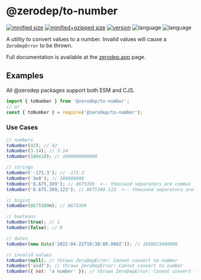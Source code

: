 # @zerodep/to-number

[![minified size](https://img.shields.io/bundlephobia/min/@zerodep/to-number?style=flat-square&color=blue)](https://bundlephobia.com/package/@zerodep/to-number)
[![minified+gzipped size](https://img.shields.io/bundlephobia/minzip/@zerodep/to-number?style=flat-square&color=blue)](https://bundlephobia.com/package/@zerodep/to-number)
[![version](https://img.shields.io/npm/v/@zerodep/to-number?style=flat-square&color=blue)](https://www.npmjs.com/package/@zerodep/to-number)
![language](https://img.shields.io/github/languages/top/cdepage/zerodep?style=flat-square)
![language](https://img.shields.io/badge/types-included-blue?style=flat-square)

A utility to convert values to a number. Invalid values will cause a `ZeroDepError` to be thrown.

Full documentation is available at the [zerodep.app](http://zerodep.app/to/number) page.

## Examples

All @zerodep packages support both ESM and CJS.

```javascript
import { toNumber } from '@zerodep/to-number';
// or
const { toNumber } = require('@zerodep/to-number');
```

### Use Cases

```javascript
// numbers
toNumber(42); // 42
toNumber(3.14); // 3.14
toNumber(100e10); // 1000000000000

// strings
toNumber('-171.3'); // -171.3
toNumber('3e8'); // 300000000
toNumber('8,675,309'); // 8675309  <-- thousand separators are commas
toNumber('8.675.309,123'); // 8675309.123  <-- thousand separators are decimal points

// bigint
toNumber(8675309n); // 8675309

// booleans
toNumber(true); // 1
toNumber(false); // 0

// dates
toNumber(new Date('2022-04-22T10:30:00.000Z')); // 1650623400000

// invalid values
toNumber(null); // throws ZeroDepError: Cannot convert to number
toNumber('asdf'); // throws ZeroDepError: Cannot convert to number
toNumber({ not: 'a number' }); // throws ZeroDepError: Cannot convert to number
```
